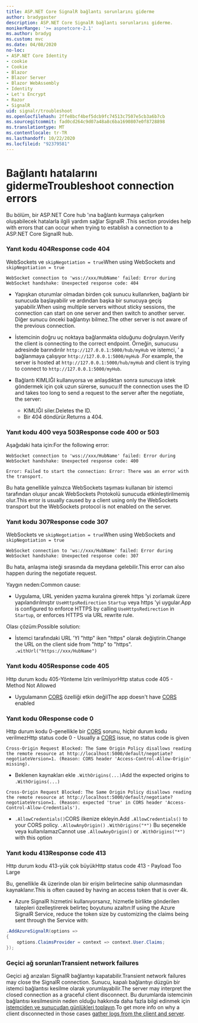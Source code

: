 ```yaml
---
title: ASP.NET Core SignalR bağlantı sorunlarını giderme
author: bradygaster
description: ASP.NET Core SignalR bağlantı sorunlarını giderme.
monikerRange: '>= aspnetcore-2.1'
ms.author: bradyg
ms.custom: mvc
ms.date: 04/08/2020
no-loc:
- ASP.NET Core Identity
- cookie
- Cookie
- Blazor
- Blazor Server
- Blazor WebAssembly
- Identity
- Let's Encrypt
- Razor
- SignalR
uid: signalr/troubleshoot
ms.openlocfilehash: 2ffe8bcf4bef5dcb9fc74513c7507e5cb3a6b7cb
ms.sourcegitcommit: fad0cd264c9d07a48a8c6ba1690807e0f8728898
ms.translationtype: MT
ms.contentlocale: tr-TR
ms.lasthandoff: 10/22/2020
ms.locfileid: "92379581"
---
```

# <a name="troubleshoot-connection-errors"></a><span data-ttu-id="be870-103">Bağlantı hatalarını giderme</span><span class="sxs-lookup"><span data-stu-id="be870-103">Troubleshoot connection errors</span></span>

<span data-ttu-id="be870-104">Bu bölüm, bir ASP.NET Core hub 'ına bağlantı kurmaya çalışırken oluşabilecek hatalarla ilgili yardım sağlar SignalR .</span><span class="sxs-lookup"><span data-stu-id="be870-104">This section provides help with errors that can occur when trying to establish a connection to a ASP.NET Core SignalR hub.</span></span>

### <a name="response-code-404"></a><span data-ttu-id="be870-105">Yanıt kodu 404</span><span class="sxs-lookup"><span data-stu-id="be870-105">Response code 404</span></span>

<span data-ttu-id="be870-106">WebSockets ve `skipNegotiation = true`</span><span class="sxs-lookup"><span data-stu-id="be870-106">When using WebSockets and `skipNegotiation = true`</span></span>
```log
WebSocket connection to 'wss://xxx/HubName' failed: Error during WebSocket handshake: Unexpected response code: 404
```

* <span data-ttu-id="be870-107">Yapışkan oturumlar olmadan birden çok sunucu kullanırken, bağlantı bir sunucuda başlayabilir ve ardından başka bir sunucuya geçiş yapabilir.</span><span class="sxs-lookup"><span data-stu-id="be870-107">When using multiple servers without sticky sessions, the connection can start on one server and then switch to another server.</span></span> <span data-ttu-id="be870-108">Diğer sunucu önceki bağlantıyı bilmez.</span><span class="sxs-lookup"><span data-stu-id="be870-108">The other server is not aware of the previous connection.</span></span>
* <span data-ttu-id="be870-109">İstemcinin doğru uç noktaya bağlanmakta olduğunu doğrulayın.</span><span class="sxs-lookup"><span data-stu-id="be870-109">Verify the client is connecting to the correct endpoint.</span></span> <span data-ttu-id="be870-110">Örneğin, sunucusu adresinde barındırılır `http://127.0.0.1:5000/hub/myHub` ve istemci, ' a bağlanmaya çalışıyor `http://127.0.0.1:5000/myHub` .</span><span class="sxs-lookup"><span data-stu-id="be870-110">For example, the server is hosted at `http://127.0.0.1:5000/hub/myHub` and client is trying to connect to `http://127.0.0.1:5000/myHub`.</span></span>
* <span data-ttu-id="be870-111">Bağlantı KIMLIĞI kullanıyorsa ve anlaşdıktan sonra sunucuya istek göndermek için çok uzun sürerse, sunucu:</span><span class="sxs-lookup"><span data-stu-id="be870-111">If the connection uses the ID and takes too long to send a request to the server after the negotiate, the server:</span></span>

  * <span data-ttu-id="be870-112">KIMLIĞI siler.</span><span class="sxs-lookup"><span data-stu-id="be870-112">Deletes the ID.</span></span>
  * <span data-ttu-id="be870-113">Bir 404 döndürür.</span><span class="sxs-lookup"><span data-stu-id="be870-113">Returns a 404.</span></span>

### <a name="response-code-400-or-503"></a><span data-ttu-id="be870-114">Yanıt kodu 400 veya 503</span><span class="sxs-lookup"><span data-stu-id="be870-114">Response code 400 or 503</span></span>

<span data-ttu-id="be870-115">Aşağıdaki hata için:</span><span class="sxs-lookup"><span data-stu-id="be870-115">For the following error:</span></span>

```log
WebSocket connection to 'wss://xxx/HubName' failed: Error during WebSocket handshake: Unexpected response code: 400

Error: Failed to start the connection: Error: There was an error with the transport.
```

<span data-ttu-id="be870-116">Bu hata genellikle yalnızca WebSockets taşıması kullanan bir istemci tarafından oluşur ancak WebSockets Protokolü sunucuda etkinleştirilmemiş olur.</span><span class="sxs-lookup"><span data-stu-id="be870-116">This error is usually caused by a client using only the WebSockets transport but the WebSockets protocol is not enabled on the server.</span></span>

### <a name="response-code-307"></a><span data-ttu-id="be870-117">Yanıt kodu 307</span><span class="sxs-lookup"><span data-stu-id="be870-117">Response code 307</span></span>

<span data-ttu-id="be870-118">WebSockets ve `skipNegotiation = true`</span><span class="sxs-lookup"><span data-stu-id="be870-118">When using WebSockets and `skipNegotiation = true`</span></span>
```log
WebSocket connection to 'ws://xxx/HubName' failed: Error during WebSocket handshake: Unexpected response code: 307
```

<span data-ttu-id="be870-119">Bu hata, anlaşma isteği sırasında da meydana gelebilir.</span><span class="sxs-lookup"><span data-stu-id="be870-119">This error can also happen during the negotiate request.</span></span>

<span data-ttu-id="be870-120">Yaygın neden:</span><span class="sxs-lookup"><span data-stu-id="be870-120">Common cause:</span></span>
* <span data-ttu-id="be870-121">Uygulama, URL yeniden yazma kuralına girerek https 'yi zorlamak üzere yapılandırılmıştır `UseHttpsRedirection` `Startup` veya https 'yi uygular.</span><span class="sxs-lookup"><span data-stu-id="be870-121">App is configured to enforce HTTPS by calling `UseHttpsRedirection` in `Startup`, or enforces HTTPS via URL rewrite rule.</span></span>

<span data-ttu-id="be870-122">Olası çözüm:</span><span class="sxs-lookup"><span data-stu-id="be870-122">Possible solution:</span></span>
* <span data-ttu-id="be870-123">İstemci tarafındaki URL 'YI "http" iken "https" olarak değiştirin.</span><span class="sxs-lookup"><span data-stu-id="be870-123">Change the URL on the client side from "http" to "https".</span></span> `.withUrl("https://xxx/HubName")`

### <a name="response-code-405"></a><span data-ttu-id="be870-124">Yanıt kodu 405</span><span class="sxs-lookup"><span data-stu-id="be870-124">Response code 405</span></span>

<span data-ttu-id="be870-125">Http durum kodu 405-Yönteme Izin verilmiyor</span><span class="sxs-lookup"><span data-stu-id="be870-125">Http status code 405 - Method Not Allowed</span></span>

* <span data-ttu-id="be870-126">Uygulamanın [CORS](xref:signalr/security#cross-origin-resource-sharing) özelliği etkin değil</span><span class="sxs-lookup"><span data-stu-id="be870-126">The app doesn't have [CORS](xref:signalr/security#cross-origin-resource-sharing) enabled</span></span>

### <a name="response-code-0"></a><span data-ttu-id="be870-127">Yanıt kodu 0</span><span class="sxs-lookup"><span data-stu-id="be870-127">Response code 0</span></span>

<span data-ttu-id="be870-128">Http durum kodu 0-genellikle bir [CORS](xref:signalr/security#cross-origin-resource-sharing) sorunu, hiçbir durum kodu verilmez</span><span class="sxs-lookup"><span data-stu-id="be870-128">Http status code 0 - Usually a [CORS](xref:signalr/security#cross-origin-resource-sharing) issue, no status code is given</span></span>

```log
Cross-Origin Request Blocked: The Same Origin Policy disallows reading the remote resource at http://localhost:5000/default/negotiate?negotiateVersion=1. (Reason: CORS header 'Access-Control-Allow-Origin' missing).
```

* <span data-ttu-id="be870-129">Beklenen kaynakları ekle `.WithOrigins(...)`</span><span class="sxs-lookup"><span data-stu-id="be870-129">Add the expected origins to `.WithOrigins(...)`</span></span>

```log
Cross-Origin Request Blocked: The Same Origin Policy disallows reading the remote resource at http://localhost:5000/default/negotiate?negotiateVersion=1. (Reason: expected 'true' in CORS header 'Access-Control-Allow-Credentials').
```

* <span data-ttu-id="be870-130">`.AllowCredentials()`CORS ilkenize ekleyin.</span><span class="sxs-lookup"><span data-stu-id="be870-130">Add `.AllowCredentials()` to your CORS policy.</span></span> <span data-ttu-id="be870-131">`.AllowAnyOrigin()` `.WithOrigins("*")` Bu seçenekle veya kullanılamaz</span><span class="sxs-lookup"><span data-stu-id="be870-131">Cannot use `.AllowAnyOrigin()` or `.WithOrigins("*")` with this option</span></span>

### <a name="response-code-413"></a><span data-ttu-id="be870-132">Yanıt kodu 413</span><span class="sxs-lookup"><span data-stu-id="be870-132">Response code 413</span></span>

<span data-ttu-id="be870-133">Http durum kodu 413-yük çok büyük</span><span class="sxs-lookup"><span data-stu-id="be870-133">Http status code 413 - Payload Too Large</span></span>

<span data-ttu-id="be870-134">Bu, genellikle 4k üzerinde olan bir erişim belirtecine sahip olunmasından kaynaklanır.</span><span class="sxs-lookup"><span data-stu-id="be870-134">This is often caused by having an access token that is over 4k.</span></span>

* <span data-ttu-id="be870-135">Azure SignalR hizmetini kullanıyorsanız, hizmetle birlikte gönderilen talepleri özelleştirerek belirteç boyutunu azaltın:</span><span class="sxs-lookup"><span data-stu-id="be870-135">If using the Azure SignalR Service, reduce the token size by customizing the claims being sent through the Service with:</span></span>
```csharp
.AddAzureSignalR(options =>
{
    options.ClaimsProvider = context => context.User.Claims;
});
```

### <a name="transient-network-failures"></a><span data-ttu-id="be870-136">Geçici ağ sorunları</span><span class="sxs-lookup"><span data-stu-id="be870-136">Transient network failures</span></span>

<span data-ttu-id="be870-137">Geçici ağ arızaları SignalR bağlantıyı kapatabilir.</span><span class="sxs-lookup"><span data-stu-id="be870-137">Transient network failures may close the SignalR connection.</span></span> <span data-ttu-id="be870-138">Sunucu, kapalı bağlantıyı düzgün bir istemci bağlantısı kesilme olarak yorumlayabilir.</span><span class="sxs-lookup"><span data-stu-id="be870-138">The server may interpret the closed connection as a graceful client disconnect.</span></span> <span data-ttu-id="be870-139">Bu durumlarda istemcinin bağlantısı kesilmesinin neden olduğu hakkında daha fazla bilgi edinmek için [istemciden ve sunucudan günlükleri toplayın](xref:signalr/diagnostics).</span><span class="sxs-lookup"><span data-stu-id="be870-139">To get more info on why a client disconnected in those cases [gather logs from the client and server](xref:signalr/diagnostics).</span></span>